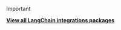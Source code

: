 > [!IMPORTANT]
> [**View all LangChain integrations packages**](https://docs.langchain.com/oss/python/integrations/providers)
